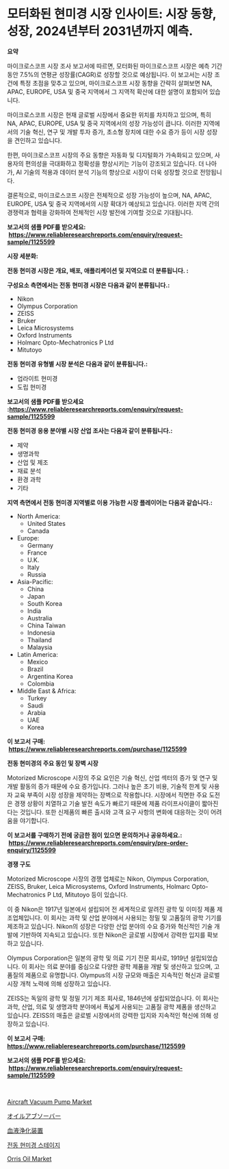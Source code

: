 <p><h1>모터화된 현미경 시장 인사이트: 시장 동향, 성장, 2024년부터 2031년까지 예측.</h1></p><p><strong>요약</strong></p>
<p><p>마이크로스코프 시장 조사 보고서에 따르면, 모터화된 마이크로스코프 시장은 예측 기간 동안 7.5%의 연평균 성장률(CAGR)로 성장할 것으로 예상됩니다. 이 보고서는 시장 조건에 특정 초점을 맞추고 있으며, 마이크로스코프 시장 동향을 간략히 살펴보면 NA, APAC, EUROPE, USA 및 중국 지역에서 그 지역적 확산에 대한 설명이 포함되어 있습니다.</p><p>마이크로스코프 시장은 현재 글로벌 시장에서 중요한 위치를 차지하고 있으며, 특히 NA, APAC, EUROPE, USA 및 중국 지역에서의 성장 가능성이 큽니다. 이러한 지역에서의 기술 혁신, 연구 및 개발 투자 증가, 초소형 장치에 대한 수요 증가 등이 시장 성장을 견인하고 있습니다.</p><p>한편, 마이크로스코프 시장의 주요 동향은 자동화 및 디지털화가 가속화되고 있으며, 사용자의 편의성을 극대화하고 정확성을 향상시키는 기능이 강조되고 있습니다. 더 나아가, AI 기술의 적용과 데이터 분석 기능의 향상으로 시장이 더욱 성장할 것으로 전망됩니다.</p><p>결론적으로, 마이크로스코프 시장은 전체적으로 성장 가능성이 높으며, NA, APAC, EUROPE, USA 및 중국 지역에서의 시장 확대가 예상되고 있습니다. 이러한 지역 간의 경쟁력과 협력을 강화하여 전체적인 시장 발전에 기여할 것으로 기대됩니다.</p></p>
<p><strong>보고서의 샘플 PDF를 받으세요: &nbsp;<a href="https://www.reliableresearchreports.com/enquiry/request-sample/1125599">https://www.reliableresearchreports.com/enquiry/request-sample/1125599</a></strong></p>
<p><strong>시장 세분화:</strong></p>
<p><strong> 전동 현미경 시장은 개요, 배포, 애플리케이션 및 지역으로 더 분류됩니다. :</strong></p>
<p><strong>구성요소 측면에서는 전동 현미경 시장은 다음과 같이 분류됩니다.:</strong></p>
<p><ul><li>Nikon</li><li>Olympus Corporation</li><li>ZEISS</li><li>Bruker</li><li>Leica Microsystems</li><li>Oxford Instruments</li><li>Holmarc Opto-Mechatronics P Ltd</li><li>Mitutoyo</li></ul></p>
<p><strong> 전동 현미경 유형별 시장 분석은 다음과 같이 분류됩니다.:</strong></p>
<p><ul><li>업라이트 현미경</li><li>도립 현미경</li></ul></p>
<p><strong>보고서의 샘플 PDF를 받으세요 :<a href="https://www.reliableresearchreports.com/enquiry/request-sample/1125599">https://www.reliableresearchreports.com/enquiry/request-sample/1125599</a></strong></p>
<p><strong> 전동 현미경 응용 분야별 시장 산업 조사는 다음과 같이 분류됩니다.:</strong></p>
<p><ul><li>제약</li><li>생명과학</li><li>산업 및 제조</li><li>재료 분석</li><li>환경 과학</li><li>기타</li></ul></p>
<p><strong>지역 측면에서 전동 현미경 지역별로 이용 가능한 시장 플레이어는 다음과 같습니다.:</strong></p>
<p><ul>
    <li>
        North America:
        <ul>
            <li>United States</li>
            <li>Canada</li>
        </ul>
    </li>
    <li>
        Europe:
        <ul>
            <li>Germany</li>
            <li>France</li>
            <li>U.K.</li>
            <li>Italy</li>
            <li>Russia</li>
        </ul>
    </li>
    <li>
        Asia-Pacific:
        <ul>
            <li>China</li>
            <li>Japan</li>
            <li>South Korea</li>
            <li>India</li>
            <li>Australia</li>
            <li>China Taiwan</li>
            <li>Indonesia</li>
            <li>Thailand</li>
            <li>Malaysia</li>
        </ul>
    </li>
    <li>
        Latin America:
        <ul>
            <li>Mexico</li>
            <li>Brazil</li>
            <li>Argentina Korea</li>
            <li>Colombia</li>
        </ul>
    </li>
    <li>
        Middle East & Africa:
        <ul>
            <li>Turkey</li>
            <li>Saudi</li>
            <li>Arabia</li>
            <li>UAE</li>
            <li>Korea</li>
        </ul>
    </li>
    </ul></p>
<p><strong>이 보고서 구매: &nbsp;<a href="https://www.reliableresearchreports.com/purchase/1125599">https://www.reliableresearchreports.com/purchase/1125599</a></strong></p>
<p><strong>전동 현미경의 주요 동인 및 장벽 시장</strong></p>
<p><p>Motorized Microscope 시장의 주요 요인은 기술 혁신, 산업 섹터의 증가 및 연구 및 개발 활동의 증가 때문에 수요 증가입니다. 그러나 높은 초기 비용, 기술적 한계 및 사용자 교육 부족이 시장 성장을 제약하는 장벽으로 작용합니다. 시장에서 직면한 주요 도전은 경쟁 상황이 치열하고 기술 발전 속도가 빠르기 때문에 제품 라이프사이클이 짧아진다는 것입니다. 또한 신제품의 빠른 출시와 고객 요구 사항의 변화에 대응하는 것이 어려움을 야기합니다.</p></p>
<p><strong>이 보고서를 구매하기 전에 궁금한 점이 있으면 문의하거나 공유하세요.: &nbsp;<a href="https://www.reliableresearchreports.com/enquiry/pre-order-enquiry/1125599">https://www.reliableresearchreports.com/enquiry/pre-order-enquiry/1125599</a></strong></p>
<p><strong>경쟁 구도</strong></p>
<p><p>Motorized Microscope 시장의 경쟁 업체로는 Nikon, Olympus Corporation, ZEISS, Bruker, Leica Microsystems, Oxford Instruments, Holmarc Opto-Mechatronics P Ltd, Mitutoyo 등이 있습니다. </p><p>이 중 Nikon은 1917년 일본에서 설립되어 전 세계적으로 알려진 광학 및 이미징 제품 제조업체입니다. 이 회사는 과학 및 산업 분야에서 사용되는 정밀 및 고품질의 광학 기기를 제조하고 있습니다. Nikon의 성장은 다양한 산업 분야의 수요 증가와 혁신적인 기술 개발에 기반하여 지속되고 있습니다. 또한 Nikon은 글로벌 시장에서 강력한 입지를 확보하고 있습니다.</p><p>Olympus Corporation은 일본의 광학 및 의료 기기 전문 회사로, 1919년 설립되었습니다. 이 회사는 의료 분야를 중심으로 다양한 광학 제품을 개발 및 생산하고 있으며, 고품질의 제품으로 유명합니다. Olympus의 시장 규모와 매출은 지속적인 혁신과 글로벌 시장 개척 노력에 의해 성장하고 있습니다.</p><p>ZEISS는 독일의 광학 및 정밀 기기 제조 회사로, 1846년에 설립되었습니다. 이 회사는 과학, 산업, 의료 및 생명과학 분야에서 폭넓게 사용되는 고품질 광학 제품을 생산하고 있습니다. ZEISS의 매출은 글로벌 시장에서의 강력한 입지와 지속적인 혁신에 의해 성장하고 있습니다.</p></p>
<p><strong>이 보고서 구매: &nbsp; <a href="https://www.reliableresearchreports.com/purchase/1125599">https://www.reliableresearchreports.com/purchase/1125599</a></strong></p>
<p><strong>보고서의 샘플 PDF를 받으세요: &nbsp;<a href="https://www.reliableresearchreports.com/enquiry/request-sample/1125599">https://www.reliableresearchreports.com/enquiry/request-sample/1125599</a></strong><strong></strong></p>
<p>&nbsp;</p>
<p><p><a href="https://issuu.com/reportprime-2/docs/aircraft-vacuum-pump-market-size-2030.pptx">Aircraft Vacuum Pump Market</a></p><p><a href="https://github.com/mohamedbakry57/Market-Research-Report-List-2/blob/main/3703038189681.md">オイルアブソーバー</a></p><p><a href="https://github.com/zjkmgcs938405/Market-Research-Report-List-1/blob/main/7400171189682.md">血液浄化装置</a></p><p><a href="https://github.com/vsnao330707/Market-Research-Report-List-1/blob/main/5271726189497.md">전동 현미경 스테이지</a></p><p><a href="https://github.com/JameTravis/Market-Research-Report-List-4/blob/main/orris-oil-market.md">Orris Oil Market</a></p></p>